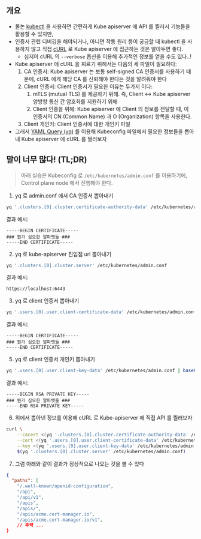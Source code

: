 ## 개요

- 물논 [kubectl](https://kubernetes.io/docs/reference/kubectl/) 을 사용하면 간편하게 Kube apiserver 에 API 를 찔러서 기능들을 활용할 수 있지만,
- 인증서 관련 디버깅을 해야되거나, 아니면 작동 원리 등이 궁금할 때 kubectl 을 사용하지 않고 직접 [cURL](https://curl.se/) 로 Kube apiserver 에 접근하는 것은 알아두면 좋다.
	- 심지어 cURL 의 `--verbose` 옵션을 이용해 추가적인 정보를 얻을 수도 있다..!
- Kube apiserver 에 cURL 을 찌르기 위해서는 다음의 세 파일이 필요하다:
	1. CA 인증서: Kube apiserver 는 보통 self-signed CA 인증서를 사용하기 때문에, cURL 에게 해당 CA 를 신뢰해야 한다는 것을 알려줘야 한다
	2. Client 인증서: Client 인증서가 필요한 이유는 두가지 이다:
		1. mTLS (mutual TLS) 를 제공하기 위해. 즉, Client <-> Kube apiserver 양방향 통신 간 암호화를 지원하기 위해
		2. Client 인증을 위해: Kube apiserver 에 Client 의 정보를 전달할 때, 이 인증서의 CN (Common Name) 과 O (Organization) 항목을 사용한다.
	4. Client 개인키: Client 인증서에 대한 개인키 파일
- 그래서 [YAML Query (yq)](https://github.com/mikefarah/yq) 를 이용해 Kubeconfig 파일에서 필요한 정보들을 뽑아내 Kube apiserver 에 cURL 를 찔러보자

## 말이 너무 많다! (TL;DR)

> 아래 실습은 Kubeconfig 로 `/etc/kubernetes/admin.conf` 를 이용하기에, Control plane node 에서 진행해야 한다.

1. yq 로 admin.conf 에서 CA 인증서 뽑아내기

```bash
yq '.clusters.[0].cluster.certificate-authority-data' /etc/kubernetes/admin.conf | base64 -d
```

결과 예시:

```
-----BEGIN CERTIFICATE-----
### 뭔가 심오한 알파벳들 ###
-----END CERTIFICATE-----
```

2. yq 로 kube-apiserver 진입점 url 뽑아내기

```bash
yq '.clusters.[0].cluster.server' /etc/kubernetes/admin.conf
```

결과 예시:

```
https://localhost:6443
```

3. yq 로 client 인증서 뽑아내기

```bash
yq '.users.[0].user.client-certificate-data' /etc/kubernetes/admin.conf | base64 -d
```

결과 예시:

```
-----BEGIN CERTIFICATE-----
### 뭔가 심오한 알파벳들 ###
-----END CERTIFICATE-----
```

5. yq 로 client 인증서 개인키 뽑아내기

```bash
yq '.users.[0].user.client-key-data' /etc/kubernetes/admin.conf | base64 -d
```

결과 예시:

```
-----BEGIN RSA PRIVATE KEY-----
### 뭔가 심오한 알파벳들 ###
-----END RSA PRIVATE KEY-----
```

6. 위에서 뽑아낸 정보를 이용해 cURL 로 Kube-apiserver 에 직접 API 를 찔러보자

```bash
curl \
    --cacert <(yq '.clusters.[0].cluster.certificate-authority-data' /etc/kubernetes/admin.conf | base64 -d) \
    --cert <(yq '.users.[0].user.client-certificate-data' /etc/kubernetes/admin.conf | base64 -d) \
    --key <(yq '.users.[0].user.client-key-data' /etc/kubernetes/admin.conf | base64 -d) \
    $(yq '.clusters.[0].cluster.server' /etc/kubernetes/admin.conf)
```

7. 그럼 아래와 같이 결과가 정상적으로 나오는 것을 볼 수 있다

```JSON
{
  "paths": [
    "/.well-known/openid-configuration",
    "/api",
    "/api/v1",
    "/apis",
    "/apis/",
    "/apis/acme.cert-manager.io",
    "/apis/acme.cert-manager.io/v1",
    // 후략 ...
}
```